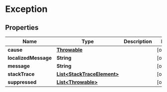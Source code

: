 
# Exception

## Properties
Name | Type | Description | Notes
------------ | ------------- | ------------- | -------------
**cause** | [**Throwable**](Throwable.md) |  |  [optional]
**localizedMessage** | **String** |  |  [optional]
**message** | **String** |  |  [optional]
**stackTrace** | [**List&lt;StackTraceElement&gt;**](StackTraceElement.md) |  |  [optional]
**suppressed** | [**List&lt;Throwable&gt;**](Throwable.md) |  |  [optional]




